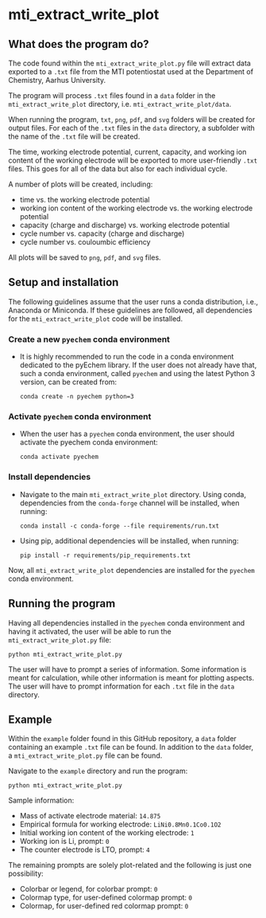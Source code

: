 # mti_extract_write_plot

## What does the program do?
The code found within the `mti_extract_write_plot.py` file will extract data
exported to a `.txt` file from the MTI potentiostat used at the Department of
Chemistry, Aarhus University.

The program will process `.txt` files found in a `data` folder in the
`mti_extract_write_plot` directory, i.e. `mti_extract_write_plot/data`.

When running the program, `txt`, `png`, `pdf`, and `svg` folders will be created
for output files. For each of the `.txt` files in the `data` directory, a
subfolder with the name of the `.txt` file will be created.

The time, working electrode potential, current, capacity, and working ion
content of the working electrode will be exported to more user-friendly `.txt`
files. This goes for all of the data but also for each individual cycle.

A number of plots will be created, including:
- time vs. the working electrode potential
- working ion content of the working electrode vs. the working electrode
  potential
- capacity (charge and discharge) vs. working electrode potential
- cycle number vs. capacity (charge and discharge)
- cycle number vs. couloumbic efficiency

All plots will be saved to `png`, `pdf`, and `svg` files.

## Setup and installation
The following guidelines assume that the user runs a conda distribution, i.e.,
Anaconda or Miniconda. If these guidelines are followed, all dependencies for
the `mti_extract_write_plot` code will be installed.

### Create a new `pyechem` conda environment
- It is highly recommended to run the code in a conda environment dedicated to
  the pyEchem library. If the user does not already have that, such a conda
  environment, called `pyechem` and using the latest Python 3 version, can be
  created from:
  ```shell
  conda create -n pyechem python=3
  ```

### Activate `pyechem` conda environment
- When the user has a `pyechem` conda environment, the user should activate the
  pyechem conda environment:
  ```shell
  conda activate pyechem
  ```

### Install dependencies
- Navigate to the main `mti_extract_write_plot` directory. Using conda,
  dependencies from the `conda-forge` channel will be installed, when running:
  ```shell
  conda install -c conda-forge --file requirements/run.txt
  ```
- Using pip, additional dependencies will be installed, when running:
  ```shell
  pip install -r requirements/pip_requirements.txt
  ```
Now, all `mti_extract_write_plot` dependencies are installed for the `pyechem`
conda environment.

## Running the program
Having all dependencies installed in the `pyechem` conda environment and having
it activated, the user will be able to run the `mti_extract_write_plot.py` file:
```shell
python mti_extract_write_plot.py
```

The user will have to prompt a series of information. Some information is meant
for calculation, while other information is meant for plotting aspects. The user
will have to prompt information for each `.txt` file in the `data` directory.

## Example
Within the `example` folder found in this GitHub repository, a `data` folder
containing an example `.txt` file can be found. In addition to the `data`
folder, a `mti_extract_write_plot.py` file can be found.

Navigate to the `example` directory and run the program:
```shell
python mti_extract_write_plot.py
```

Sample information:
- Mass of activate electrode material: `14.875`
- Empirical formula for working electrode: `LiNi0.8Mn0.1Co0.1O2`
- Initial working ion content of the working electrode: `1`
- Working ion is Li, prompt: `0`
- The counter electrode is LTO, prompt: `4`

The remaining prompts are solely plot-related and the following is just one
possibility:
- Colorbar or legend, for colorbar prompt: `0`
- Colormap type, for user-defined colormap prompt: `0`
- Colormap, for user-defined red colormap prompt: `0`
